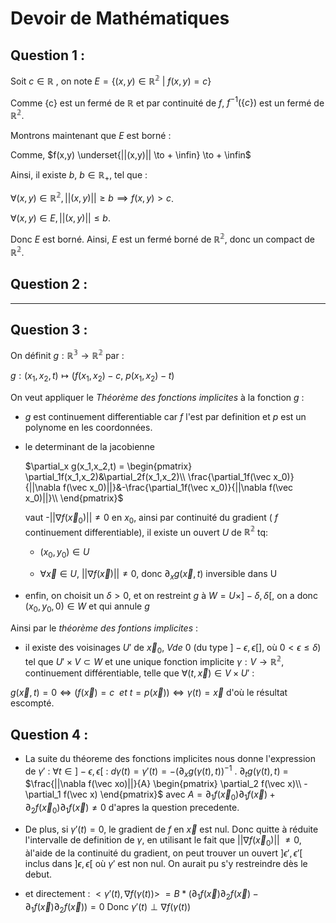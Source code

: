 # Devoir de Mathématiques #


## Question 1 : ##

Soit $c \in \mathbb{R}$
, on note $E  = \{(x,y) \in \mathbb{R^2} \ | \ f(x,y) = c \}$

Comme  {c} est un fermé de $\mathbb{R}$ et par continuité de $f$, $f^{-1}(\{c\})$ est un fermé de $\mathbb{R^2}$.

Montrons maintenant que $E$ est borné : 

Comme, $f(x,y) \underset{||(x,y)|| \to + \infin} \to + \infin$

Ainsi, il existe $b$, $b \in \mathbb{R_+}$, tel que :

$\forall (x,y) \in \mathbb{R^2}, ||(x,y)|| \geqslant b \implies f(x,y) \gt c$.

$\forall (x,y) \in E, ||(x,y)|| \le b$.

Donc $E$ est borné. Ainsi, $E$ est un fermé borné de $\mathbb{R^2}$, donc un compact de $\mathbb{R^2}$.

## Question 2 : ##

-----

## Question 3 : ##
 
On définit $g : \mathbb{R^3} \to \mathbb{R^2}$ par :

$g :(x_1,x_2,t) \mapsto (f(x_1,x_2)-c, \ p(x_1,x_2)-t)$

On veut appliquer le $Théorème\ des\ fonctions\ implicites$ à la fonction $g$ :

- $g$ est continuement differentiable car $f$ l'est par definition et $p$ est un polynome en les coordonnées.
- le determinant de la jacobienne
  
   $\partial_x g(x_1,x_2,t) = \begin{pmatrix} 
  \partial_1f(x_1,x_2)&\partial_2f(x_1,x_2)\\
  \frac{\partial_1f(\vec x_0)}{||\nabla f(\vec x_0)||}&-\frac{\partial_1f(\vec x_0)}{||\nabla f(\vec x_0)||}\\
  \end{pmatrix}$ 


  vaut -||$\nabla f(\vec x_0)|| \ne 0$ en $x_0$, ainsi par continuité du gradient ( $f$ continuement differentiable), il existe un ouvert $U$ de $\mathbb{R^2}$ tq:
  - $(x_0,y_0) \in U$   


  - $\forall \vec x \in U,  \ ||\nabla f(\vec x)|| \ne 0$, donc  $\partial_x g(\vec x,t)$ inversible dans U
- enfin, on choisit un $\delta > 0,$ et on restreint $g$ à
   $W = U\times ]-\delta,\delta[$, on a donc  $(x_0,y_0,0) \in W$ et qui annule $g$


Ainsi par le $théorème \ des \ fontions \  implicites$ :
  - il existe des voisinages $U'$ de $\vec x_0$, $V de \ 0$ (du type $]- \epsilon,\epsilon[$], où $0<\epsilon \le \delta$) tel que $U' \times V \subset W$ et une unique fonction implicite $\gamma : V \longrightarrow \mathbb{R^2}$, continuement différentiable, telle que $\forall (t, \vec x)\in V \times U'$ :
  
  $g(\vec x,t)=0  \Leftrightarrow (f( \vec x) = c \ \ et \ t=p(\vec x))  \Leftrightarrow \gamma(t)=\vec x$ d'où le résultat escompté.

## Question 4 : ##

- La suite du théoreme des fonctions implicites nous donne l'expression de $\gamma'$ :
$\forall t\in ]-\epsilon,\epsilon[$ :
$d\gamma(t) = \gamma'(t) =-(\partial_xg(\gamma(t), t))^{-1}$ . $\partial_tg(\gamma(t), t)$ 
 = $\frac{||\nabla f(\vec xo)||}{A} \begin{pmatrix}
\partial_2 f(\vec x)\\
-\partial_1 f(\vec x)
\end{pmatrix}$
avec $A =\partial_1f(\vec x_0) \partial_1f(\vec x) + \partial_2f(\vec x_0) \partial_1f(\vec x) \ne 0$ d'apres la question precedente.

- De plus, si $\gamma'(t) = 0$, le gradient de $f$ en $\vec x$ est nul. Donc quitte à réduite l'intervalle de definition de $\gamma$, en utilisant le fait que $||\nabla f(\vec x_0)||$ $\ne 0$, àl'aide de la continuité du gradient, on peut trouver un ouvert $]\epsilon',\epsilon'[$ inclus dans $]\epsilon,\epsilon[$ où $\gamma'$ est non nul.
On aurait pu s'y restreindre dès le debut.

- et directement :
$<\gamma'(t),\nabla f(\gamma(t))> \ =B*(\partial_1f(\vec x)\partial_2f(\vec x)-\partial_1f(\vec x)\partial_2f(\vec x))=0$
Donc  $\gamma'(t) \perp \nabla f(\gamma(t))$

